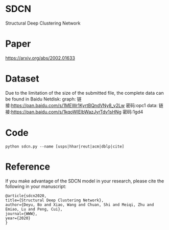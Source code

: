 # SDCN
Structural Deep Clustering Network

# Paper
https://arxiv.org/abs/2002.01633

# Dataset
Due to the limitation of the size of the submitted file, the complete data can be found in Baidu Netdisk:
graph: 链接:https://pan.baidu.com/s/1MEWr1KyrtBQndVNy8_y2Lw  密码:opc1
data: 链接:https://pan.baidu.com/s/1kqoWlElbWazJyrTdv1sHNg  密码:1gd4

# Code
```
python sdcn.py --name [usps|hhar|reut|acm|dblp|cite]
```

# Reference
If you make advantage of the SDCN model in your research, please cite the following in your manuscript:
```
@article{sdcn2020,
title={Structural Deep Clustering Network},
author={Deyu, Bo and Xiao, Wang and Chuan, Shi and Meiqi, Zhu and Emiao, Lu and Peng, Cui},
journal={WWW},
year={2020}
}
```
